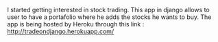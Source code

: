 I started getting interested in stock trading. This app in django allows to user to have a portafolio where he adds the stocks he wants to buy.
The app is being hosted by Heroku through this link : http://tradeondjango.herokuapp.com/
